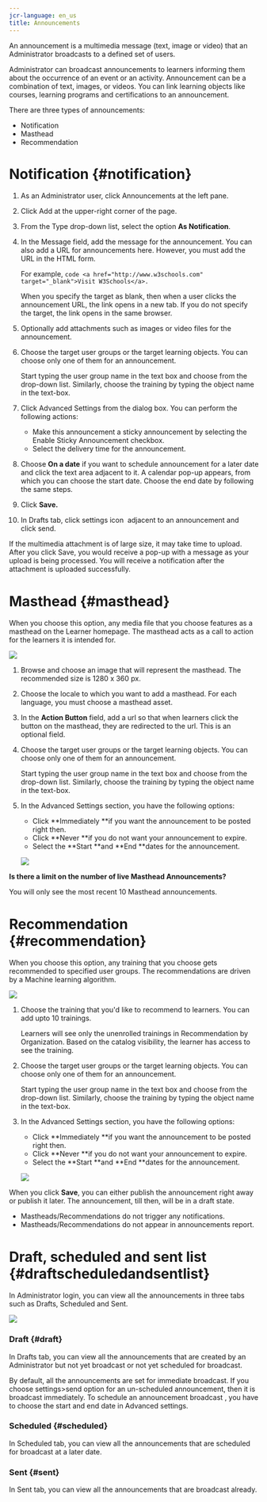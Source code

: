 ```yaml
---
jcr-language: en_us
title: Announcements
---
```

An announcement is a multimedia message (text, image or video) that an Administrator broadcasts to a defined set of users.

Administrator can broadcast announcements to learners informing them about the occurrence of an event or an activity.&nbsp;Announcement can be a combination of text, images, or&nbsp;videos. You can link learning objects like courses, learning programs and certifications to an announcement.

There are three types of announcements:

* Notification
* Masthead
* Recommendation

# Notification {#notification}

1. As an Administrator user, click&nbsp;Announcements&nbsp;at the left pane.
1. Click&nbsp;Add&nbsp;at the upper-right corner of the page.
1. From the Type drop-down list, select the option **As Notification**.
1. In the Message field, add the message for the announcement. You can also add a URL for announcements here. However, you must add the URL in the HTML form.&nbsp;

   For example,  `code <a href="http://www.w3schools.com" target="_blank">Visit W3Schools</a>.`

   When you specify the target as blank, then when a user clicks the announcement URL, the link opens in a new tab. If you do not specify the target, the link opens in the same browser.

1. Optionally add attachments such as images or video files for the announcement.
1. Choose the target user groups or the target learning objects. You can choose only one of them for an announcement.

   Start typing the user group name in the text box and choose from the drop-down list. Similarly, choose the training by typing the object name in the text-box.

1. Click&nbsp;Advanced Settings&nbsp;from the dialog box. You can perform the following actions:

   * Make this announcement a sticky announcement by selecting the Enable Sticky Announcement checkbox.
   * Select the delivery time for the announcement.

1. Choose&nbsp;**On a date**&nbsp;if you want to schedule announcement for a later date and click the text area adjacent to it. A calendar pop-up appears, from which you can choose the start date. Choose the end date by following the same steps.
1. Click **Save.**
1. In Drafts tab, click settings icon&nbsp;&nbsp;adjacent to an announcement and click&nbsp;send.

If the multimedia attachment is of large size, it may take time to upload. After you click&nbsp;Save,&nbsp;you would receive a pop-up with a message as your upload is being processed. You will receive a notification after the attachment is uploaded successfully.

# Masthead {#masthead}

When you choose this option, any media file that you choose features as a masthead on the Learner homepage. The masthead acts as a call to action for the learners it is intended for.

![](assets/masthead-announcement.png)

1. Browse and choose an image that will represent the masthead. The recommended size is 1280 x 360 px.
1. Choose the locale to which you want to add a masthead. For each language, you must choose a masthead asset.
1. In the **Action Button** field, add a url so that when learners click the button on the masthead, they are redirected to the url. This is an optional field.
1. Choose the target user groups or the target learning objects. You can choose only one of them for an announcement.

   Start typing the user group name in the text box and choose from the drop-down list. Similarly, choose the training by typing the object name in the text-box.

1. In the Advanced Settings section, you have the following options:

   * Click **Immediately **if you want the announcement to be posted right then.
   * Click **Never **if you do not want your announcement to expire.
   * Select the **Start **and **End **dates for the announcement.

   ![](assets/advanced-settings.png)

**Is there a limit on the number of live Masthead Announcements?**

You will only see the most recent 10 Masthead announcements.

# Recommendation {#recommendation}

When you choose this option, any training that you choose gets recommended to specified user groups. The recommendations are driven by a Machine learning algorithm.

![](assets/recommendation-announcement.png)

1. Choose the training that you'd like to recommend to learners. You can add upto 10 trainings.

   Learners will see only the unenrolled trainings in Recommendation by Organization. Based on the catalog visibility, the learner has access to see the training.

1. Choose the target user groups or the target learning objects. You can choose only one of them for an announcement.

   Start typing the user group name in the text box and choose from the drop-down list. Similarly, choose the training by typing the object name in the text-box.

1. In the Advanced Settings section, you have the following options:

   * Click&nbsp;**Immediately&nbsp;**if you want the announcement to be posted right then.
   * Click&nbsp;**Never&nbsp;**if you do not want your announcement to expire.
   * Select the&nbsp;**Start&nbsp;**and&nbsp;**End&nbsp;**dates for the announcement.

   ![](assets/advanced-settings.png)

When you click **Save**, you can either publish the announcement right away or publish it later. The announcement, till then, will be in a draft state.

* Mastheads/Recommendations do not trigger any notifications.
* Mastheads/Recommendations do not appear in announcements report.

# Draft, scheduled and sent list {#draftscheduledandsentlist}

In Administrator login, you can view all the announcements in three tabs such as&nbsp;Drafts,&nbsp;Scheduled&nbsp;and&nbsp;Sent.

![](assets/three-tabs-announcement1.png) 

### Draft {#draft}

In Drafts tab, you can view all the announcements that are created&nbsp;by an Administrator but not&nbsp;yet broadcast or not yet scheduled for broadcast.

By default, all the announcements are set for immediate broadcast. If you choose settings>send option for an un-scheduled announcement, then it is broadcast immediately. To schedule an announcement broadcast , you have to choose the start and end date in Advanced settings.

### Scheduled {#scheduled}

In Scheduled tab, you can view all the announcements that are scheduled for broadcast at a later date.

### Sent {#sent}

In Sent tab, you can view all the announcements that are broadcast already.
